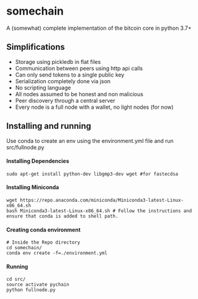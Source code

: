 # somechain
A (somewhat) complete implementation of the bitcoin core in python 3.7+

## Simplifications
- Storage using pickledb in flat files
- Communication between peers using http api calls
- Can only send tokens to a single public key
- Serialization completely done via json
- No scripting language
- All nodes assumed to be honest and non malicious
- Peer discovery through a central server
- Every node is a full node with a wallet, no light nodes (for now)

## Installing and running
Use conda to create an env using the environment.yml file and run src/fullnode.py

#### Installing Dependencies
```
sudo apt-get install python-dev libgmp3-dev wget #for fastecdsa
```

#### Installing Miniconda
```
wget https://repo.anaconda.com/miniconda/Miniconda3-latest-Linux-x86_64.sh
bash Miniconda3-latest-Linux-x86_64.sh # Follow the instructions and ensure that conda is added to shell path.
```

#### Creating conda environment
```
# Inside the Repo directory
cd somechain/
conda env create -f=./environment.yml
```

#### Running
```
cd src/
source activate pychain
python fullnode.py
```
